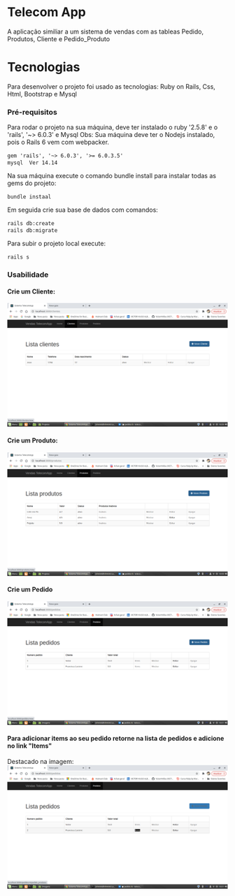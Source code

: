 # Telecom App

A aplicação similiar a um sistema de vendas com as tableas Pedido, Produtos, Cliente e Pedido_Produto

# Tecnologias

Para desenvolver o projeto foi usado as tecnologias: Ruby on Rails, Css, Html, Bootstrap e Mysql

### Pré-requisitos

Para rodar o projeto na sua máquina, deve ter instalado o ruby '2.5.8' e o 'rails', '~> 6.0.3' e Mysql
Obs: Sua máquina deve ter o Nodejs instalado, pois o Rails 6 vem com webpacker.

```
gem 'rails', '~> 6.0.3', '>= 6.0.3.5'
mysql  Ver 14.14 
```
Na sua máquina execute o comando bundle install para instalar todas as gems do projeto:
```
bundle instaal
```
Em seguida crie sua base de dados com comandos:

```
rails db:create
rails db:migrate
```
Para subir o projeto local execute:
```
rails s
```

### Usabilidade
#### Crie um Cliente:

![alt text](https://github.com/VictorHAlbu/telecom_app/blob/main/app/assets/images/cliente.png) 


#### Crie um Produto:
![alt text](https://github.com/VictorHAlbu/telecom_app/blob/main/app/assets/images/produtos.png) 
#### Crie um Pedido
![alt text](https://github.com/VictorHAlbu/telecom_app/blob/main/app/assets/images/Novo%20Pedido.png) 



#### Para adicionar items ao seu pedido retorne na lista de pedidos e adicione no link "Items"
Destacado na imagem:
![alt text](https://github.com/VictorHAlbu/telecom_app/blob/main/app/assets/images/items.png)
